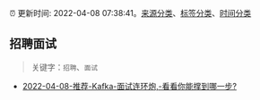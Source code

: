 :alarm_clock: 更新时间: 2022-04-08 07:38:41。[来源分类](../README.md)、[标签分类](../TAGS.md)、[时间分类](../TIMELINE.md)

## 招聘面试


> 关键字：`招聘`、`面试`



- [2022-04-08-推荐-Kafka-面试连环炮,-看看你能撑到哪一步?](https://toutiao.io/k/z30ehzv) 
